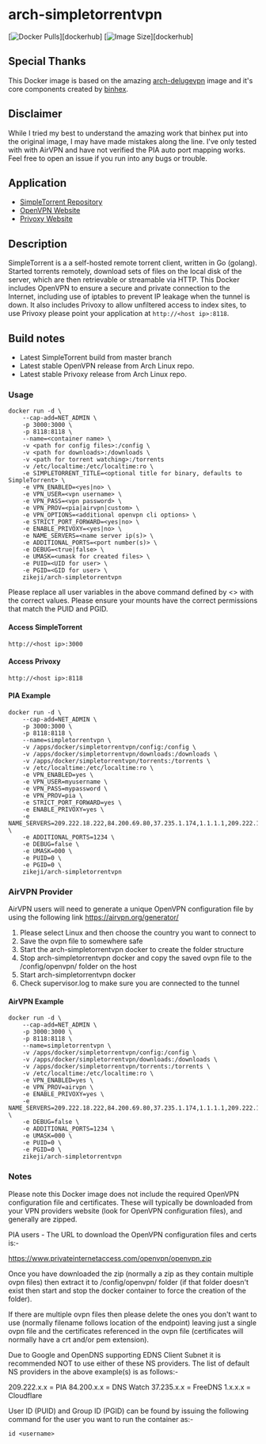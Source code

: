 # arch-simpletorrentvpn

[![Docker Pulls](https://img.shields.io/docker/pulls/zikeji/arch-simpletorrentvpn.svg)][dockerhub]
[![Image Size](https://images.microbadger.com/badges/image/zikeji/arch-simpletorrentvpn.svg)][dockerhub]

## Special Thanks

This Docker image is based on the amazing [arch-delugevpn](https://github.com/binhex/arch-delugevpn) image and it's core components created by [binhex](https://github.com/binhex).

## Disclaimer

While I tried my best to understand the amazing work that binhex put into the original image, I may have made mistakes along the line. I've only tested with with AirVPN and have not verified the PIA auto port mapping works. Feel free to open an issue if you run into any bugs or trouble.

## Application

* [SimpleTorrent Repository](https://github.com/boypt/simple-torrent/)
* [OpenVPN Website](https://openvpn.net/)  
* [Privoxy Website](http://www.privoxy.org/)

## Description

SimpleTorrent is a a self-hosted remote torrent client, written in Go (golang). Started torrents remotely, download sets of files on the local disk of the server, which are then retrievable or streamable via HTTP. This Docker includes OpenVPN to ensure a secure and private connection to the Internet, including use of iptables to prevent IP leakage when the tunnel is down. It also includes Privoxy to allow unfiltered access to index sites, to use Privoxy please point your application at `http://<host ip>:8118`.

## Build notes

* Latest SimpleTorrent build from master branch
* Latest stable OpenVPN release from Arch Linux repo.
* Latest stable Privoxy release from Arch Linux repo.

### Usage

```
docker run -d \
    --cap-add=NET_ADMIN \
    -p 3000:3000 \
    -p 8118:8118 \
    --name=<container name> \
    -v <path for config files>:/config \
    -v <path for downloads>:/downloads \
    -v <path for torrent watching>:/torrents
    -v /etc/localtime:/etc/localtime:ro \
    -e SIMPLETORRENT_TITLE=<optional title for binary, defaults to SimpleTorrent> \
    -e VPN_ENABLED=<yes|no> \
    -e VPN_USER=<vpn username> \
    -e VPN_PASS=<vpn password> \
    -e VPN_PROV=<pia|airvpn|custom> \
    -e VPN_OPTIONS=<additional openvpn cli options> \
    -e STRICT_PORT_FORWARD=<yes|no> \
    -e ENABLE_PRIVOXY=<yes|no> \
    -e NAME_SERVERS=<name server ip(s)> \
    -e ADDITIONAL_PORTS=<port number(s)> \
    -e DEBUG=<true|false> \
    -e UMASK=<umask for created files> \
    -e PUID=<UID for user> \
    -e PGID=<GID for user> \
    zikeji/arch-simpletorrentvpn
```

Please replace all user variables in the above command defined by <> with the correct values. Please ensure your mounts have the correct permissions that match the PUID and PGID.

#### Access SimpleTorrent

`http://<host ip>:3000`

#### Access Privoxy

`http://<host ip>:8118`

#### PIA Example
```
docker run -d \
    --cap-add=NET_ADMIN \
    -p 3000:3000 \
    -p 8118:8118 \
    --name=simpletorrentvpn \
    -v /apps/docker/simpletorrentvpn/config:/config \
    -v /apps/docker/simpletorrentvpn/downloads:/downloads \
    -v /apps/docker/simpletorrentvpn/torrents:/torrents \
    -v /etc/localtime:/etc/localtime:ro \
    -e VPN_ENABLED=yes \
    -e VPN_USER=myusername \
    -e VPN_PASS=mypassword \
    -e VPN_PROV=pia \
    -e STRICT_PORT_FORWARD=yes \
    -e ENABLE_PRIVOXY=yes \
    -e NAME_SERVERS=209.222.18.222,84.200.69.80,37.235.1.174,1.1.1.1,209.222.18.218,37.235.1.177,84.200.70.40,1.0.0.1 \
    -e ADDITIONAL_PORTS=1234 \
    -e DEBUG=false \
    -e UMASK=000 \
    -e PUID=0 \
    -e PGID=0 \
    zikeji/arch-simpletorrentvpn
```
### AirVPN Provider

AirVPN users will need to generate a unique OpenVPN configuration file by using the following link https://airvpn.org/generator/

1. Please select Linux and then choose the country you want to connect to
2. Save the ovpn file to somewhere safe
3. Start the arch-simpletorrentvpn docker to create the folder structure
4. Stop arch-simpletorrentvpn docker and copy the saved ovpn file to the /config/openvpn/ folder on the host
5. Start arch-simpletorrentvpn docker
6. Check supervisor.log to make sure you are connected to the tunnel

#### AirVPN Example
```
docker run -d \
    --cap-add=NET_ADMIN \
    -p 3000:3000 \
    -p 8118:8118 \
    --name=simpletorrentvpn \
    -v /apps/docker/simpletorrentvpn/config:/config \
    -v /apps/docker/simpletorrentvpn/downloads:/downloads \
    -v /apps/docker/simpletorrentvpn/torrents:/torrents \
    -v /etc/localtime:/etc/localtime:ro \
    -e VPN_ENABLED=yes \
    -e VPN_PROV=airvpn \
    -e ENABLE_PRIVOXY=yes \
    -e NAME_SERVERS=209.222.18.222,84.200.69.80,37.235.1.174,1.1.1.1,209.222.18.218,37.235.1.177,84.200.70.40,1.0.0.1 \
    -e DEBUG=false \
    -e ADDITIONAL_PORTS=1234 \
    -e UMASK=000 \
    -e PUID=0 \
    -e PGID=0 \
    zikeji/arch-simpletorrentvpn
```
### Notes

Please note this Docker image does not include the required OpenVPN configuration file and certificates. These will typically be downloaded from your VPN providers website (look for OpenVPN configuration files), and generally are zipped.

PIA users - The URL to download the OpenVPN configuration files and certs is:-

https://www.privateinternetaccess.com/openvpn/openvpn.zip

Once you have downloaded the zip (normally a zip as they contain multiple ovpn files) then extract it to /config/openvpn/ folder (if that folder doesn't exist then start and stop the docker container to force the creation of the folder).

If there are multiple ovpn files then please delete the ones you don't want to use (normally filename follows location of the endpoint) leaving just a single ovpn file and the certificates referenced in the ovpn file (certificates will normally have a crt and/or pem extension).

Due to Google and OpenDNS supporting EDNS Client Subnet it is recommended NOT to use either of these NS providers.
The list of default NS providers in the above example(s) is as follows:-

209.222.x.x = PIA
84.200.x.x = DNS Watch
37.235.x.x = FreeDNS
1.x.x.x = Cloudflare

User ID (PUID) and Group ID (PGID) can be found by issuing the following command for the user you want to run the container as:-

`id <username>`
